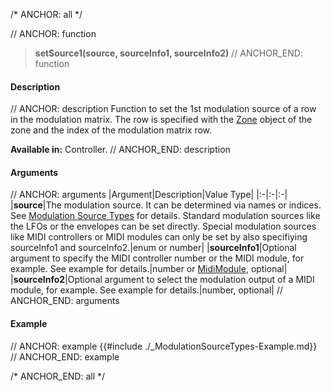/* ANCHOR: all */

// ANCHOR: function
>**setSource1(source, sourceInfo1, sourceInfo2)**
// ANCHOR_END: function

#### Description

// ANCHOR: description
Function to set the 1st modulation source of a row in the modulation matrix. The row is specified with the [Zone](./Zone.md) object of the zone and the index of the modulation matrix row.

**Available in:** Controller.
// ANCHOR_END: description

#### Arguments

// ANCHOR: arguments
|Argument|Description|Value Type|
|:-|:-|:-|
|**source**|The modulation source. It can be determined via names or indices. See [Modulation Source Types](./Modulation-Source-Types.md) for details. Standard modulation sources like the LFOs or the envelopes can be set directly. Special modulation sources like MIDI controllers or MIDI modules can only be set by also specifiying sourceInfo1 and sourceInfo2.|enum or number|
|**sourceInfo1**|Optional argument to specify the MIDI controller number or the MIDI module, for example. See example for details.|number or [MidiModule](./MidiModule.md), optional|
|**sourceInfo2**|Optional argument to select the modulation output of a MIDI module, for example. See example for details.|number, optional|
// ANCHOR_END: arguments

#### Example

// ANCHOR: example
{{#include ./_ModulationSourceTypes-Example.md}}
// ANCHOR_END: example

/* ANCHOR_END: all */